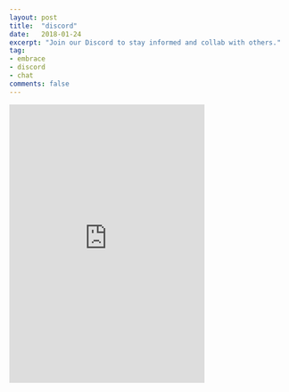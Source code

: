 ```yaml
---
layout: post
title:  "discord"
date:   2018-01-24
excerpt: "Join our Discord to stay informed and collab with others."
tag:
- embrace
- discord
- chat
comments: false
---
```

<iframe src="https://discordapp.com/widget?id=389540173693714434&theme=dark" width="350" height="500" allowtransparency="true" frameborder="0"></iframe>
